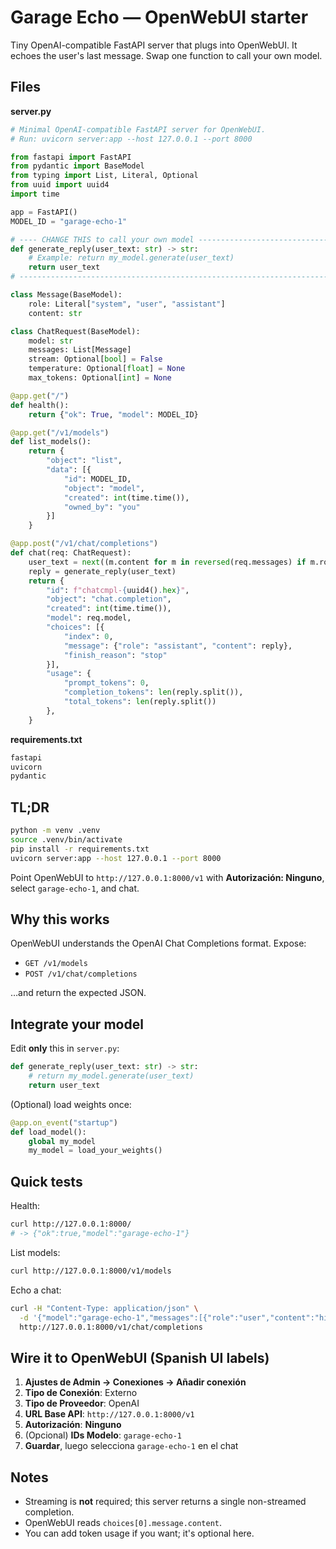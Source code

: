 # Garage Echo — OpenWebUI starter

Tiny OpenAI-compatible FastAPI server that plugs into OpenWebUI. It echoes the user's last message. Swap one function to call your own model.

## Files

**server.py**
```python
# Minimal OpenAI-compatible FastAPI server for OpenWebUI.
# Run: uvicorn server:app --host 127.0.0.1 --port 8000

from fastapi import FastAPI
from pydantic import BaseModel
from typing import List, Literal, Optional
from uuid import uuid4
import time

app = FastAPI()
MODEL_ID = "garage-echo-1"

# ---- CHANGE THIS to call your own model -------------------------------------
def generate_reply(user_text: str) -> str:
    # Example: return my_model.generate(user_text)
    return user_text
# -----------------------------------------------------------------------------

class Message(BaseModel):
    role: Literal["system", "user", "assistant"]
    content: str

class ChatRequest(BaseModel):
    model: str
    messages: List[Message]
    stream: Optional[bool] = False
    temperature: Optional[float] = None
    max_tokens: Optional[int] = None

@app.get("/")
def health():
    return {"ok": True, "model": MODEL_ID}

@app.get("/v1/models")
def list_models():
    return {
        "object": "list",
        "data": [{
            "id": MODEL_ID,
            "object": "model",
            "created": int(time.time()),
            "owned_by": "you"
        }]
    }

@app.post("/v1/chat/completions")
def chat(req: ChatRequest):
    user_text = next((m.content for m in reversed(req.messages) if m.role == "user"), "")
    reply = generate_reply(user_text)
    return {
        "id": f"chatcmpl-{uuid4().hex}",
        "object": "chat.completion",
        "created": int(time.time()),
        "model": req.model,
        "choices": [{
            "index": 0,
            "message": {"role": "assistant", "content": reply},
            "finish_reason": "stop"
        }],
        "usage": {
            "prompt_tokens": 0,
            "completion_tokens": len(reply.split()),
            "total_tokens": len(reply.split())
        },
    }
```

**requirements.txt**
```txt
fastapi
uvicorn
pydantic
```

## TL;DR

```bash
python -m venv .venv
source .venv/bin/activate
pip install -r requirements.txt
uvicorn server:app --host 127.0.0.1 --port 8000
```

Point OpenWebUI to `http://127.0.0.1:8000/v1` with **Autorización: Ninguno**, select `garage-echo-1`, and chat.

## Why this works

OpenWebUI understands the OpenAI Chat Completions format. Expose:

- `GET /v1/models`
- `POST /v1/chat/completions`

…and return the expected JSON.

## Integrate your model

Edit **only** this in `server.py`:

```python
def generate_reply(user_text: str) -> str:
    # return my_model.generate(user_text)
    return user_text
```

(Optional) load weights once:

```python
@app.on_event("startup")
def load_model():
    global my_model
    my_model = load_your_weights()
```

## Quick tests

Health:

```bash
curl http://127.0.0.1:8000/
# -> {"ok":true,"model":"garage-echo-1"}
```

List models:

```bash
curl http://127.0.0.1:8000/v1/models
```

Echo a chat:

```bash
curl -H "Content-Type: application/json" \
  -d '{"model":"garage-echo-1","messages":[{"role":"user","content":"hi"}]}' \
  http://127.0.0.1:8000/v1/chat/completions
```

## Wire it to OpenWebUI (Spanish UI labels)

1. **Ajustes de Admin → Conexiones → Añadir conexión**  
2. **Tipo de Conexión**: Externo  
3. **Tipo de Proveedor**: OpenAI  
4. **URL Base API**: `http://127.0.0.1:8000/v1`  
5. **Autorización**: **Ninguno**  
6. (Opcional) **IDs Modelo**: `garage-echo-1`  
7. **Guardar**, luego selecciona `garage-echo-1` en el chat

## Notes

- Streaming is **not** required; this server returns a single non-streamed completion.
- OpenWebUI reads `choices[0].message.content`.
- You can add token usage if you want; it's optional here.
